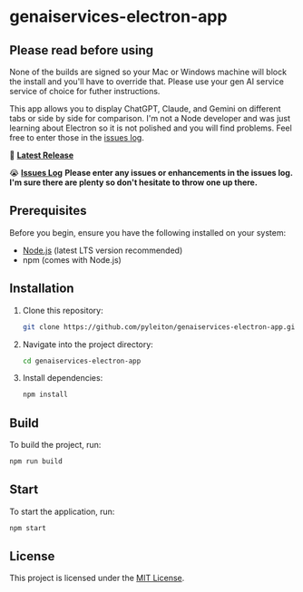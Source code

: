 # genaiservices-electron-app

## Please read before using
None of the builds are signed so your Mac or Windows machine will block the install and you'll have to override that.  Please use your gen AI service service of choice for futher instructions.

This app allows you to display ChatGPT, Claude, and Gemini on different tabs or side by side for comparison.  I'm not a Node developer and was just learning about Electron so it is not polished and you will find problems.  Feel free to enter those in the [issues log](https://github.com/Pyleiton-LLC/genaiservices-electron-app/issues).

📢 **[Latest Release](https://github.com/pyleiton-llc/genaiservices-electron-app/releases/latest)**

😭 **[Issues Log](https://github.com/Pyleiton-LLC/genaiservices-electron-app/issues)**
****Please enter any issues or enhancements in the issues log.  I'm sure there are plenty so don't hesitate to throw one up there.****

## Prerequisites

Before you begin, ensure you have the following installed on your system:

- [Node.js](https://nodejs.org/) (latest LTS version recommended)
- npm (comes with Node.js)

## Installation

1. Clone this repository:
   ```sh
   git clone https://github.com/pyleiton/genaiservices-electron-app.git
   ```
2. Navigate into the project directory:
   ```sh
   cd genaiservices-electron-app
   ```
3. Install dependencies:
   ```sh
   npm install
   ```

## Build

To build the project, run:
```sh
npm run build
```

## Start

To start the application, run:
```sh
npm start
```

## License

This project is licensed under the [MIT License](https://github.com/pyleiton/genaiservices-electron-app/blob/master/LICENSE.txt).
